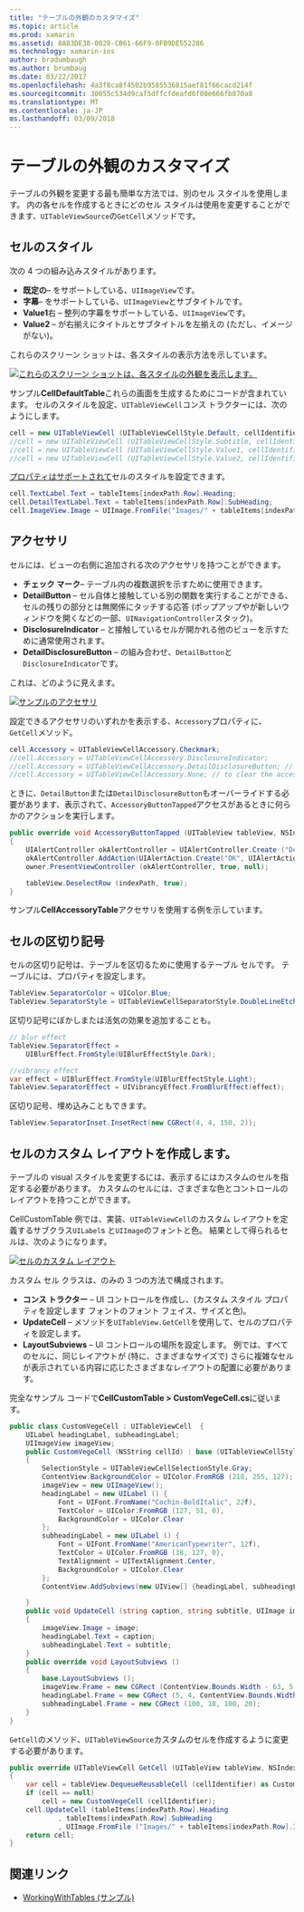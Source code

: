 ```yaml
---
title: "テーブルの外観のカスタマイズ"
ms.topic: article
ms.prod: xamarin
ms.assetid: 8A83DE38-0028-CB61-66F9-0FB9DE552286
ms.technology: xamarin-ios
author: bradumbaugh
ms.author: brumbaug
ms.date: 03/22/2017
ms.openlocfilehash: 4a3f8ca8f4502b9585536815aef81f66cacd214f
ms.sourcegitcommit: 30055c534d9caf5dffcfdeafd6f08e666fb870a8
ms.translationtype: MT
ms.contentlocale: ja-JP
ms.lasthandoff: 03/09/2018
---
```

# <a name="customizing-a-tables-appearance"></a>テーブルの外観のカスタマイズ

テーブルの外観を変更する最も簡単な方法では、別のセル スタイルを使用します。 内の各セルを作成するときにどのセル スタイルは使用を変更することができます、`UITableViewSource`の`GetCell`メソッドです。

## <a name="cell-styles"></a>セルのスタイル

次の 4 つの組み込みスタイルがあります。

-  **既定の**– をサポートしている、`UIImageView`です。
-  **字幕**– をサポートしている、`UIImageView`とサブタイトルです。
-  **Value1**右 – 整列の字幕をサポートしている、`UIImageView`です。
-  **Value2** – が右揃えにタイトルとサブタイトルを左揃えの (ただし、イメージがない)。


これらのスクリーン ショットは、各スタイルの表示方法を示しています。

 [![](customizing-table-appearance-images/image7.png "これらのスクリーン ショットは、各スタイルの外観を表示します。")](customizing-table-appearance-images/image7.png#lightbox)

サンプル**CellDefaultTable**これらの画面を生成するためにコードが含まれています。 セルのスタイルを設定、`UITableViewCell`コンス トラクターには、次のようにします。

```csharp
cell = new UITableViewCell (UITableViewCellStyle.Default, cellIdentifier);
//cell = new UITableViewCell (UITableViewCellStyle.Subtitle, cellIdentifier);
//cell = new UITableViewCell (UITableViewCellStyle.Value1, cellIdentifier);
//cell = new UITableViewCell (UITableViewCellStyle.Value2, cellIdentifier);
```

[プロパティはサポートされて](http://developer.xamarin.com/api/type/UIKit.UITableViewCell/)セルのスタイルを設定できます。

```csharp
cell.TextLabel.Text = tableItems[indexPath.Row].Heading;
cell.DetailTextLabel.Text = tableItems[indexPath.Row].SubHeading;
cell.ImageView.Image = UIImage.FromFile("Images/" + tableItems[indexPath.Row].ImageName); // don't use for Value2
```

## <a name="accessories"></a>アクセサリ

セルには、ビューの右側に追加される次のアクセサリを持つことができます。

-   **チェック マーク**– テーブル内の複数選択を示すために使用できます。
-   **DetailButton** – セル自体と接触している別の関数を実行することができる、セルの残りの部分とは無関係にタッチする応答 (ポップアップやが新しいウィンドウを開くなどの一部、`UINavigationController`スタック)。
-   **DisclosureIndicator** – と接触しているセルが開かれる他のビューを示すために通常使用されます。
-   **DetailDisclosureButton** – の組み合わせ、`DetailButton`と`DisclosureIndicator`です。


これは、どのように見えます。

 [![](customizing-table-appearance-images/image8.png "サンプルのアクセサリ")](customizing-table-appearance-images/image8.png#lightbox)

設定できるアクセサリのいずれかを表示する、`Accessory`プロパティに、`GetCell`メソッド。

```csharp
cell.Accessory = UITableViewCellAccessory.Checkmark;
//cell.Accessory = UITableViewCellAccessory.DisclosureIndicator;
//cell.Accessory = UITableViewCellAccessory.DetailDisclosureButton; // implement AccessoryButtonTapped
//cell.Accessory = UITableViewCellAccessory.None; // to clear the accessory
```

ときに、`DetailButton`または`DetailDisclosureButton`もオーバーライドする必要があります、表示されて、`AccessoryButtonTapped`アクセスがあるときに何らかのアクションを実行します。

```csharp
public override void AccessoryButtonTapped (UITableView tableView, NSIndexPath indexPath)
{
    UIAlertController okAlertController = UIAlertController.Create ("DetailDisclosureButton Touched", tableItems[indexPath.Row].Heading, UIAlertControllerStyle.Alert);
    okAlertController.AddAction(UIAlertAction.Create("OK", UIAlertActionStyle.Default, null));
    owner.PresentViewController (okAlertController, true, null);

    tableView.DeselectRow (indexPath, true);
}
```

サンプル**CellAccessoryTable**アクセサリを使用する例を示しています。

## <a name="cell-separators"></a>セルの区切り記号

セルの区切り記号は、テーブルを区切るために使用するテーブル セルです。 テーブルには、プロパティを設定します。

```csharp
TableView.SeparatorColor = UIColor.Blue;
TableView.SeparatorStyle = UITableViewCellSeparatorStyle.DoubleLineEtched;
```

区切り記号にぼかしまたは活気の効果を追加することも。

```csharp
// blur effect
TableView.SeparatorEffect =
    UIBlurEffect.FromStyle(UIBlurEffectStyle.Dark);

//vibrancy effect
var effect = UIBlurEffect.FromStyle(UIBlurEffectStyle.Light);
TableView.SeparatorEffect = UIVibrancyEffect.FromBlurEffect(effect);
```

区切り記号、埋め込みこともできます。

```csharp
TableView.SeparatorInset.InsetRect(new CGRect(4, 4, 150, 2));
```

## <a name="creating-custom-cell-layouts"></a>セルのカスタム レイアウトを作成します。

テーブルの visual スタイルを変更するには、表示するにはカスタムのセルを指定する必要があります。 カスタムのセルには、さまざまな色とコントロールのレイアウトを持つことができます。

CellCustomTable 例では、実装、`UITableViewCell`のカスタム レイアウトを定義するサブクラス`UILabel`s と`UIImage`のフォントと色。 結果として得られるセルは、次のようになります。

 [![](customizing-table-appearance-images/image9.png "セルのカスタム レイアウト")](customizing-table-appearance-images/image9.png#lightbox)

カスタム セル クラスは、のみの 3 つの方法で構成されます。

-   **コンス トラクター** – UI コントロールを作成し、(カスタム スタイル プロパティを設定します フォントのフォント フェイス、サイズと色)。
-   **UpdateCell** – メソッドを`UITableView.GetCell`を使用して、セルのプロパティを設定します。
-   **LayoutSubviews** – UI コントロールの場所を設定します。 例では、すべてのセルに、同じレイアウトが (特に、さまざまなサイズで) さらに複雑なセルが表示されている内容に応じたさまざまなレイアウトの配置に必要があります。


完全なサンプル コードで**CellCustomTable > CustomVegeCell.cs**に従います。

```csharp
public class CustomVegeCell : UITableViewCell  {
    UILabel headingLabel, subheadingLabel;
    UIImageView imageView;
    public CustomVegeCell (NSString cellId) : base (UITableViewCellStyle.Default, cellId)
    {
        SelectionStyle = UITableViewCellSelectionStyle.Gray;
        ContentView.BackgroundColor = UIColor.FromRGB (218, 255, 127);
        imageView = new UIImageView();
        headingLabel = new UILabel () {
            Font = UIFont.FromName("Cochin-BoldItalic", 22f),
            TextColor = UIColor.FromRGB (127, 51, 0),
            BackgroundColor = UIColor.Clear
        };
        subheadingLabel = new UILabel () {
            Font = UIFont.FromName("AmericanTypewriter", 12f),
            TextColor = UIColor.FromRGB (38, 127, 0),
            TextAlignment = UITextAlignment.Center,
            BackgroundColor = UIColor.Clear
        };
        ContentView.AddSubviews(new UIView[] {headingLabel, subheadingLabel, imageView});

    }
    public void UpdateCell (string caption, string subtitle, UIImage image)
    {
        imageView.Image = image;
        headingLabel.Text = caption;
        subheadingLabel.Text = subtitle;
    }
    public override void LayoutSubviews ()
    {
        base.LayoutSubviews ();
        imageView.Frame = new CGRect (ContentView.Bounds.Width - 63, 5, 33, 33);
        headingLabel.Frame = new CGRect (5, 4, ContentView.Bounds.Width - 63, 25);
        subheadingLabel.Frame = new CGRect (100, 18, 100, 20);
    }
}
```

`GetCell`のメソッド、`UITableViewSource`カスタムのセルを作成するように変更する必要があります。

```csharp
public override UITableViewCell GetCell (UITableView tableView, NSIndexPath indexPath)
{
    var cell = tableView.DequeueReusableCell (cellIdentifier) as CustomVegeCell;
    if (cell == null)
        cell = new CustomVegeCell (cellIdentifier);
    cell.UpdateCell (tableItems[indexPath.Row].Heading
            , tableItems[indexPath.Row].SubHeading
            , UIImage.FromFile ("Images/" + tableItems[indexPath.Row].ImageName) );
    return cell;
}
```



## <a name="related-links"></a>関連リンク

- [WorkingWithTables (サンプル)](https://developer.xamarin.com/samples/monotouch/WorkingWithTables)
